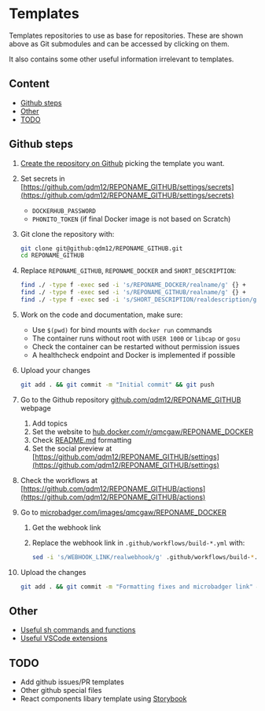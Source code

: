# Templates

Templates repositories to use as base for repositories.
These are shown above as Git submodules and can be accessed by clicking on them.

It also contains some other useful information irrelevant to templates.

## Content

- [Github steps](#github-steps)
- [Other](#other)
- [TODO](#TODO)

## Github steps

1. [Create the repository on Github](https://github.com/new) picking the template you want.
1. Set secrets in [https://github.com/qdm12/REPONAME_GITHUB/settings/secrets](https://github.com/qdm12/REPONAME_GITHUB/settings/secrets)
    - `DOCKERHUB_PASSWORD`
    - `PHONITO_TOKEN` (if final Docker image is not based on Scratch)
1. Git clone the repository with:

    ```sh
    git clone git@github:qdm12/REPONAME_GITHUB.git
    cd REPONAME_GITHUB
    ```

1. Replace `REPONAME_GITHUB`, `REPONAME_DOCKER` and `SHORT_DESCRIPTION`:

    ```sh
    find ./ -type f -exec sed -i 's/REPONAME_DOCKER/realname/g' {} +
    find ./ -type f -exec sed -i 's/REPONAME_GITHUB/realname/g' {} +
    find ./ -type f -exec sed -i 's/SHORT_DESCRIPTION/realdescription/g' {} +
    ```

1. Work on the code and documentation, make sure:
    - Use `$(pwd)` for bind mounts with `docker run` commands
    - The container runs without root with `USER 1000` or `libcap` or `gosu`
    - Check the container can be restarted without permission issues
    - A healthcheck endpoint and Docker is implemented if possible
1. Upload your changes

    ```sh
    git add . && git commit -m "Initial commit" && git push
    ```

1. Go to the Github repository [github.com/qdm12/REPONAME_GITHUB](https://github.com/qdm12/REPONAME_GITHUB) webpage
    1. Add topics
    1. Set the website to [hub.docker.com/r/qmcgaw/REPONAME_DOCKER](https://hub.docker.com/r/qmcgaw/REPONAME_DOCKER)
    1. Check [README.md](https://github.com/qdm12/REPONAME_GITHUB) formatting
    1. Set the social preview at [https://github.com/qdm12/REPONAME_GITHUB/settings](https://github.com/qdm12/REPONAME_GITHUB/settings)
1. Check the workflows at [https://github.com/qdm12/REPONAME_GITHUB/actions](https://github.com/qdm12/REPONAME_GITHUB/actions)
1. Go to [microbadger.com/images/qmcgaw/REPONAME_DOCKER](https://microbadger.com/images/qmcgaw/REPONAME_DOCKER)
    1. Get the webhook link
    1. Replace the webhook link in `.github/workflows/build-*.yml` with:

        ```sh
        sed -i 's/WEBHOOK_LINK/realwebhook/g' .github/workflows/build-*.yml
        ```

1. Upload the changes

    ```sh
    git add . && git commit -m "Formatting fixes and microbadger link" && git push
    ```

## Other

- [Useful sh commands and functions](sh.md)
- [Useful VSCode extensions](vscode.md)

## TODO

- Add github issues/PR templates
- Other github special files
- React components libary template using [Storybook](https://storybook.js.org/)

